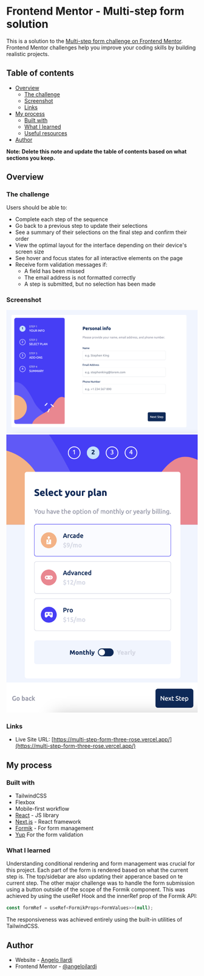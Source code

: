 # Frontend Mentor - Multi-step form solution

This is a solution to the [Multi-step form challenge on Frontend Mentor](https://www.frontendmentor.io/challenges/multistep-form-YVAnSdqQBJ). Frontend Mentor challenges help you improve your coding skills by building realistic projects. 

## Table of contents

- [Overview](#overview)
  - [The challenge](#the-challenge)
  - [Screenshot](#screenshot)
  - [Links](#links)
- [My process](#my-process)
  - [Built with](#built-with)
  - [What I learned](#what-i-learned)
  - [Useful resources](#useful-resources)
- [Author](#author)

**Note: Delete this note and update the table of contents based on what sections you keep.**

## Overview

### The challenge

Users should be able to:

- Complete each step of the sequence
- Go back to a previous step to update their selections
- See a summary of their selections on the final step and confirm their order
- View the optimal layout for the interface depending on their device's screen size
- See hover and focus states for all interactive elements on the page
- Receive form validation messages if:
  - A field has been missed
  - The email address is not formatted correctly
  - A step is submitted, but no selection has been made

### Screenshot

![Desktop](./public/screenshots/desktop-screenshot.png)
![Mobile](./public/screenshots/mobile-screenshot.png)



### Links

- Live Site URL: [https://multi-step-form-three-rose.vercel.app/](https://multi-step-form-three-rose.vercel.app/)

## My process

### Built with

- TailwindCSS
- Flexbox
- Mobile-first workflow
- [React](https://reactjs.org/) - JS library
- [Next.js](https://nextjs.org/) - React framework
- [Formik](https://formik.org/) - For form management
- [Yup](https://github.com/jquense/yup) For the form validation


### What I learned

Understanding conditional rendering and form management was crucial for this project. Each part of the form is rendered based on what the current step is. The top/sidebar are also updating their apperance based on te current step. The other major challenge was to handle the form submission using a button outside of the scope of the Formik component. This was achieved by using the useRef Hook and the innerRef prop of the Formik API:


```js
const formRef = useRef<FormikProps<FormValues>>(null);
```

The responsiveness was achieved entirely using the built-in utilities of TailwindCSS.

## Author

- Website - [Angelo Ilardi](https://angelo-ilardi.vercel.app/)
- Frontend Mentor - [@angeloilardi](https://www.frontendmentor.io/profile/angeloilardi)

